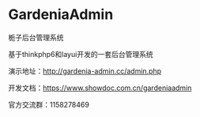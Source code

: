 # GardeniaAdmin
栀子后台管理系统

基于thinkphp6和layui开发的一套后台管理系统


演示地址：http://gardenia-admin.cc/admin.php

开发文档：https://www.showdoc.com.cn/gardeniaadmin

官方交流群：1158278469